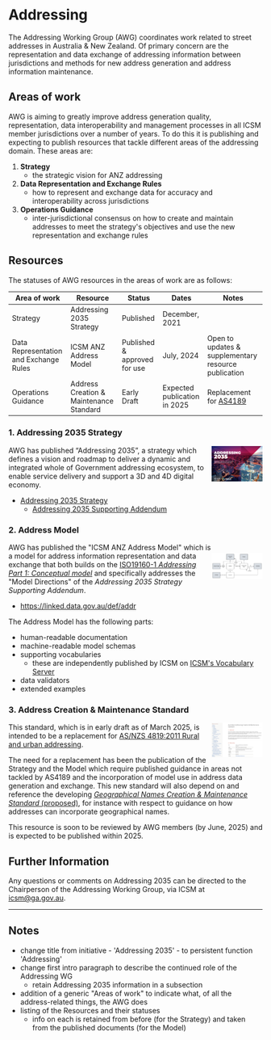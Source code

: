 # Addressing

The Addressing Working Group (AWG) coordinates work related to street addresses in Australia & New Zealand. Of primary concern are the representation and data exchange of addressing information between jurisdictions and methods for new address generation and address information maintenance.

## Areas of work

AWG is aiming to greatly improve address generation quality, representation, data interoperability and management processes in all ICSM member jurisdictions over a number of years. To do this it is publishing and expecting to publish resources that tackle different areas of the addressing domain. These areas are:

1. **Strategy**
    * the strategic vision for ANZ addressing
2. **Data Representation and Exchange Rules**
    * how to represent and exchange data for accuracy and interoperability across jurisdictions
3. **Operations Guidance**
    * inter-jurisdictional consensus on how to create and maintain addresses to meet the strategy's objectives and use the new representation and exchange rules

## Resources

The statuses of AWG resources in the areas of work are as follows:

| **Area of work**                       | **Resource**                            | **Status**                   | **Dates**                    | **Notes**                                                                                                           |
|----------------------------------------|-----------------------------------------|------------------------------|------------------------------|---------------------------------------------------------------------------------------------------------------------|
| Strategy                               | Addressing 2035 Strategy                | Published                    | December, 2021               |                                                                                                                     |
| Data Representation and Exchange Rules | ICSM ANZ Address Model                  | Published & approved for use | July, 2024                   | Open to updates & supplementary resource publication                                                                |
| Operations Guidance                    | Address Creation & Maintenance Standard | Early Draft                  | Expected publication in 2025 | Replacement for [AS4189](https://www.icsm.gov.au/what-we-do/addressing/standards-rural-and-urban-addressing-as4819) |

### 1. Addressing 2035 Strategy

<img src="images/address-strategy-screenshot.png" style="width:20%; float:right;" />

AWG has published “Addressing 2035”, a strategy which defines a vision and roadmap to deliver a dynamic and integrated whole of Government addressing ecosystem, to enable service delivery and support a 3D and 4D digital economy.

* [Addressing 2035 Strategy](https://www.icsm.gov.au/sites/default/files/ICSM%20Addressing%202035%20Strategy%20%28Final%29.pdf)
    * [Addressing 2035 Supporting Addendum](https://www.icsm.gov.au/sites/default/files/ICSM%20Addressing%20Strategy%20Information%20Addendum.pdf)

### 2. Address Model

<img src="images/address-model-overview.png" style="width:20%; float:right; clear:right; margin-top:20px;" />

AWG has published the "ICSM ANZ Address Model" which is a model for address information representation and data exchange that both builds on the [ISO19160-1 _Addressing Part 1: Conceptual model_](https://www.iso.org/standard/61710.html) and specifically addresses the "Model Directions" of the _Addressing 2035 Strategy Supporting Addendum_.

* <https://linked.data.gov.au/def/addr>

The Address Model has the following parts:

* human-readable documentation
* machine-readable model schemas
* supporting vocabularies
    * these are independently published by ICSM on [ICSM's Vocabulary Server]()
* data validators
* extended examples

### 3. Address Creation & Maintenance Standard

<img src="images/address-cm-screenshot.png" style="width:20%; float:right;" />

This standard, which is in early draft as of March 2025, is intended to be a replacement for [AS/NZS 4819:2011 Rural and urban addressing](https://www.icsm.gov.au/what-we-do/addressing/standards-rural-and-urban-addressing-as4819).

The need for a replacement has been the publication of the Strategy and the Model which require published guidance in areas not tackled by AS4189 and the incorporation of model use in address data generation and exchange. This new standard will also depend on and reference the developing [_Geographical Names Creation & Maintenance Standard_ (proposed)](https://linked.data.gov.au/def/gn-cm), for instance with respect to guidance on how addresses can incorporate geographical names.

This resource is soon to be reviewed by AWG members (by June, 2025) and is expected to be published within 2025.

## Further Information

Any questions or comments on Addressing 2035 can be directed to the Chairperson of the Addressing Working Group, via ICSM at <icsm@ga.gov.au>.

---

## Notes

* change title from initiative - 'Addressing 2035' - to persistent function 'Addressing'
* change first intro paragraph to describe the continued role of the Addressing WG 
    * retain Addressing 2035 information in a subsection
* addition of a generic "Areas of work" to indicate what, of all the address-related things, the AWG does
* listing of the Resources and their statuses
    * info on each is retained from before (for the Strategy) and taken from the published documents (for the Model) 